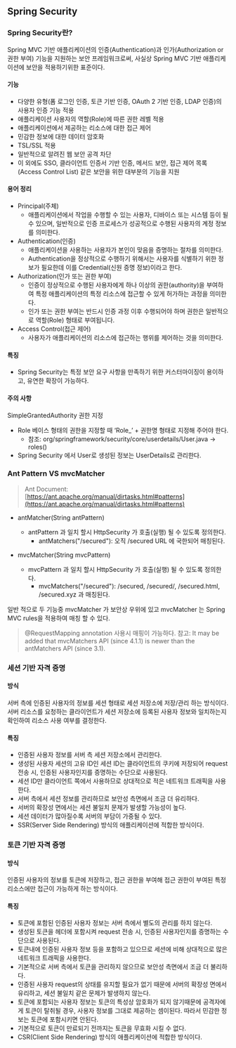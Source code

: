 ## Spring Security

### Spring Security란?
Spring MVC 기반 애플리케이션의 인증(Authentication)과 인가(Authorization or 권한 부여) 기능을 지원하는 보안 프레임워크로써, 
사실상 Spring MVC 기반 애플리케이션에 보안을 적용하기위한 표준이다.

#### 기능
- 다양한 유형(폼 로그인 인증, 토큰 기반 인증, OAuth 2 기반 인증, LDAP 인증)의 사용자 인증 기능 적용
- 애플리케이션 사용자의 역할(Role)에 따른 권한 레벨 적용
- 애플리케이션에서 제공하는 리소스에 대한 접근 제어
- 민감한 정보에 대한 데이터 암호화
- TSL/SSL 적용
- 일반적으로 알려진 웹 보안 공격 차단
- 이 외에도 SSO, 클라이언트 인증서 기반 인증, 메서드 보안, 접근 제어 목록(Access Control List) 같은 보안을 위한 대부분의 기능을 지원

#### 용어 정리
- Principal(주체)
  - 애플리케이션에서 작업을 수행할 수 있는 사용자, 디바이스 또는 시스템 등이 될 수 있으며,
    일반적으로 인증 프로세스가 성공적으로 수행된 사용자의 계정 정보를 의미한다.
- Authentication(인증)
  - 애플리케이션을 사용하는 사용자가 본인이 맞음을 증명하는 절차를 의미한다.
  - Authentication을 정상적으로 수행하기 위해서는 사용자를 식별하기 위한 정보가 필요한데 이를 Credential(신원 증명 정보)이라고 한다.
- Authorization(인가 또는 권한 부여)
  - 인증이 정상적으로 수행된 사용자에게 하나 이상의 권한(authority)을 부여하여 특정 애플리케이션의 특정 리소스에 접근할 수 있게 허가하는 과정을 의미한다.
  - 인가 또는 권한 부여는 반드시 인증 과정 이후 수행되어야 하며 권한은 일반적으로 역할(Role) 형태로 부여됩니다.
- Access Control(접근 제어)
  - 사용자가 애플리케이션의 리소스에 접근하는 행위를 제어하는 것을 의미한다.

#### 특징
  - Spring Security는 특정 보안 요구 사항을 만족하기 위한 커스터마이징이 용이하고, 유연한 확장이 가능하다.

#### 주의 사항
SimpleGrantedAuthority 권한 지정
  - Role 베이스 형태의 권한을 지정할 때 ‘Role_’ + 권한명 형태로 지정해 주어야 한다.
    - 참조: org/springframework/security/core/userdetails/User.java -> roles()
  - Spring Security 에서 User로 생성된 정보는 UserDetails로 관리한다.

### Ant Pattern VS mvcMatcher
> Ant Document: [https://ant.apache.org/manual/dirtasks.html#patterns](https://ant.apache.org/manual/dirtasks.html#patterns)

- antMatcher(String antPattern)
  - antPattern 과 일치 할시 HttpSecurity 가 호출(실행) 될 수 있도록 정의한다.
    - antMatchers("/secured"): 오직 /secured URL 에 국한되어 매칭된다.

- mvcMatcher(String mvcPattern)
  - mvcPattern 과 일치 할시 HttpSecurity 가 호출(실행) 될 수 있도록 정의한다.
    - mvcMatchers("/secured"): /secured, /secured/, /secured.html, /secured.xyz 과 매칭된다.

일반 적으로 두 기능중 mvcMatcher 가 보안상 우위에 있고 mvcMatcher 는 Spring MVC rules을 적용하여 매칭 할 수 있다.
> @RequestMapping annotation 사용시 매핑이 가능하다.
> 참고: It may be added that mvcMatchers API (since 4.1.1) is newer than the antMatchers API (since 3.1).

### 세션 기반 자격 증명
#### 방식
서버 측에 인증된 사용자의 정보를 세션 형태로 세션 저장소에 저장/관리 하는 방식이다.
서버 리소스를 요청하는 클라이언트가 세션 저장소에 등록된 사용자 정보와 일치하는지 확인하여 리소스 사용 여부를 결정한다.

#### 특징
  - 인증된 사용자 정보를 서버 측 세션 저장소에서 관리한다.
  - 생성된 사용자 세션의 고유 ID인 세션 ID는 클라이언트의 쿠키에 저장되어 request 전송 시, 인증된 사용자인지를 증명하는 수단으로 사용된다.
  - 세션 ID만 클라이언트 쪽에서 사용하므로 상대적으로 적은 네트워크 트래픽을 사용한다.
  - 서버 측에서 세션 정보를 관리하므로 보안성 측면에서 조금 더 유리하다.
  - 서버의 확장성 면에서는 세션 불일치 문제가 발생할 가능성이 높다.
  - 세션 데이터가 많아질수록 서버의 부담이 가중될 수 있다.
  - SSR(Server Side Rendering) 방식의 애플리케이션에 적합한 방식이다.

### 토큰 기반 자격 증명
#### 방식
인증된 사용자의 정보를 토큰에 저장하고, 접근 권한을 부여해 접근 권한이 부여된 특정 리소스에만 접근이 가능하게 하는 방식이다.
#### 특징
  - 토큰에 포함된 인증된 사용자 정보는 서버 측에서 별도의 관리를 하지 않는다.
  - 생성된 토큰을 헤더에 포함시켜 request 전송 시, 인증된 사용자인지를 증명하는 수단으로 사용된다.
  - 토큰내에 인증된 사용자 정보 등을 포함하고 있으므로 세션에 비해 상대적으로 많은 네트워크 트래픽을 사용한다.
  - 기본적으로 서버 측에서 토큰을 관리하지 않으므로 보안성 측면에서 조금 더 불리하다.
  - 인증된 사용자 request의 상태를 유지할 필요가 없기 때문에 서버의 확장성 면에서 유리하고, 세션 불일치 같은 문제가 발생하지 않는다.
  - 토큰에 포함되는 사용자 정보는 토큰의 특성상 암호화가 되지 않기때문에 공격자에게 토큰이 탈취될 경우, 사용자 정보를 그대로 제공하는 셈이된다. 따라서 민감한 정보는 토큰에 포함시키면 안된다.
  - 기본적으로 토큰이 만료되기 전까지는 토큰을 무효화 시킬 수 없다.
  - CSR(Client Side Rendering) 방식의 애플리케이션에 적합한 방식이다.
